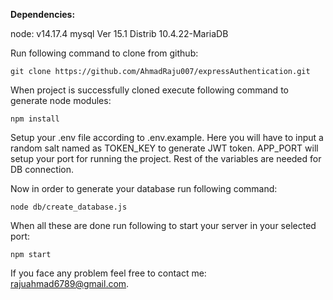 <b>Dependencies:</b>

node: v14.17.4
mysql Ver 15.1 Distrib 10.4.22-MariaDB

Run following command to clone from github:

`git clone https://github.com/AhmadRaju007/expressAuthentication.git`

When project is successfully cloned execute following command to generate node modules:

`npm install`

Setup your .env file according to .env.example. Here you will have to input a random salt named as TOKEN_KEY to generate JWT token.
APP_PORT will setup your port for running the project. Rest of the variables are needed for DB connection.

Now in order to generate your database run following command:

`node db/create_database.js`

When all these are done run following to start your server in your selected port:

`npm start`

If you face any problem feel free to contact me: rajuahmad6789@gmail.com.
